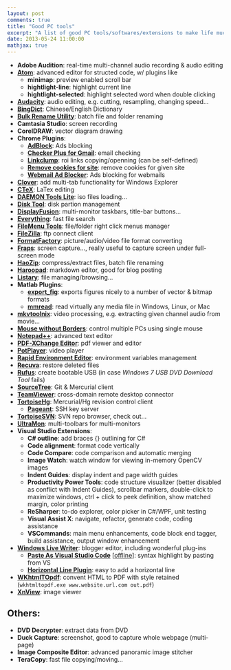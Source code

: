 ```yaml
---
layout: post
comments: true
title: "Good PC tools"
excerpt: "A list of good PC tools/softwares/extensions to make life much easier. :)"
date: 2013-05-24 11:00:00
mathjax: true
---
```


- **Adobe Audition**: real-time multi-channel audio recording & audio editing
- [**Atom**](https://atom.io/): advanced editor for structed code, w/ plugins like
	- **minimap**: preview enabled scroll bar
	- **hightlight-line**: highlight current line
	- **hightlight-selected**: highlight selected word when double clicking
- [**Audacity**](http://audacity.sourceforge.net/download/): audio editing, e.g. cutting, resampling, changing speed…
- [**BingDict**](http://bing.msn.cn/dict/desktop/): Chinese/English Dictionary
- [**Bulk Rename Utility**](http://www.bulkrenameutility.co.uk/Download.php): batch file and folder renaming
- **Camtasia Studio**: screen recording
- **CorelDRAW**: vector diagram drawing
- **Chrome Plugins**:
	- [**AdBlock**](https://chrome.google.com/webstore/detail/adblock/gighmmpiobklfepjocnamgkkbiglidom): Ads blocking
	- [**Checker Plus for Gmail**](https://chrome.google.com/webstore/detail/checker-plus-for-gmail/oeopbcgkkoapgobdbedcemjljbihmemj): email checking
	- [**Linkclump**](https://chrome.google.com/webstore/detail/linkclump/lfpjkncokllnfokkgpkobnkbkmelfefj): roi links copying/openning (can be self-defined)
	- [**Remove cookies for site**](https://chrome.google.com/webstore/detail/remove-cookies-for-site/lmfdblomdpkcniknaenceeogpgepocmm): remove cookies for given site
	- [**Webmail Ad Blocker**](https://chrome.google.com/webstore/detail/webmail-ad-blocker/cbhfdchmklhpcngcgjmpdbjakdggkkjp): Ads blocking for webmails
- [**Clover**](http://ejie.me/): add multi-tab functionality for Windows Explorer
- [**CTeX**](http://www.ctex.org/CTeXDownload): LaTex editing
- [**DAEMON Tools Lite**](http://www.disk-tools.com/download/daemon): iso files loading…
- [**Disk Tool**](http://www.disktool.cn/feature.html): disk partion management
- [**DisplayFusion**](http://www.displayfusion.com/Download/): multi-monitor taskbars, title-bar buttons...
- [**Everything**](http://www.voidtools.com/downloads/): fast file search
- [**FileMenu Tools**](http://www.lopesoft.com/en/filemenutools/download): file/folder right click menus manager
- [**FileZilla**](https://filezilla-project.org/): ftp connect client
- [**FormatFactory**](http://www.pcfreetime.com/download.html): picture/audio/video file format converting
- [**Fraps**](http://www.fraps.com/download.php): screen capture…, really useful to capture screen under full-screen mode
- [**HaoZip**](http://haozip.2345.com/Eng/index_en.htm): compress/extract files, batch file renaming
- [**Haroopad**](http://pad.haroopress.com/user.html): markdown editor, good for blog posting
- [**Listary**](http://www.listary.com/download): file managing/browsing…
- **Matlab Plugins**:
	- [**export_fig**](http://www.mathworks.com/matlabcentral/fileexchange/23629-exportfig): exports figures nicely to a number of vector & bitmap formats
	- [**mmread**](http://www.mathworks.com/matlabcentral/fileexchange/8028-mmread): read virtually any media file in Windows, Linux, or Mac
- [**mkvtoolnix**](https://www.bunkus.org/videotools/mkvtoolnix/downloads.html): video processing, e.g. extracting given channel audio from movie…
- [**Mouse without Borders**](http://www.microsoft.com/en-hk/download/details.aspx?id=35460): control multiple PCs using single mouse
- [**Notepad++**](http://notepad-plus-plus.org/download): advanced text editor
- [**PDF-XChange Editor**](http://www.tracker-software.com/product/pdf-xchange-editor): pdf viewer and editor
- [**PotPlayer**](http://potplayer.daum.net/): video player
- [**Rapid Environment Editor**](http://www.rapidee.com/en/download): environment variables management
- [**Recuva**](https://www.piriform.com/recuva/download): restore deleted files
- [**Rufus**](https://rufus.akeo.ie/): create bootable USB (in case *Windows 7 USB DVD Download Tool* fails)
- [**SourceTree**](http://www.sourcetreeapp.com/): Git & Mercurial client
- [**TeamViewer**](http://www.teamviewer.com/en/download/windows.aspx): cross-domain remote desktop connector
- [**TortoiseHg**](http://tortoisehg.bitbucket.org/download/): Mercurial/Hg revision control client
	- [**Pageant**](http://www.chiark.greenend.org.uk/~sgtatham/putty/download.html): SSH key server
- [**TortoiseSVN**](http://tortoisesvn.net/downloads.html): SVN repo browser, check out...
- [**UltraMon**](https://www.realtimesoft.com/ultramon/download.asp): multi-toolbars for multi-monitors
- **Visual Studio Extensions**:
	- **C# outline**: add braces {} outlining for C#
	- **Code alignment**: format code vertically
	- **Code Compare**: code comparison and automatic merging
	- **Image Watch**: watch window for viewing in-memory OpenCV images
	- **Indent Guides**: display indent and page width guides
	- **Productivity Power Tools**: code structure visualizer (better disabled as conflict with Indent Guides), scrollbar markers, double-click to maximize windows, ctrl + click to peek definition, show matched margin, color printing
	- **ReSharper**: to-do explorer, color picker in C#/WPF, unit testing
	- **Visual Assist X**: navigate, refactor, generate code, coding assistance
	- **VSCommands**: main menu enhancements, code block end tagger, build assistance, output window enhancement
- [**Windows Live Writer**](http://www.microsoft.com/en-us/download/details.aspx?id=8621): blogger editor, including wonderful plug-ins
	- [**Paste As Visual Studio Code**](http://www.lavernockenterprises.co.uk/downloads/pasteasvisualstudiocode/pasteasvisualstudiocode.aspx) [[offline](https://bitbucket.org/herohuyongtao/files/downloads/WindowsLiveWriterPlugin-PasteAsVisualStudioCode1.8.0.0.msi)]: syntax highlight by pasting from VS
	- [**Horizontal Line Plugin**](https://bitbucket.org/herohuyongtao/files/downloads/WindowsLiveWriterPlugin-HorizontalLine.zip): easy to add a horizontal line
- [**WKhtmlTOpdf**](http://wkhtmltopdf.org/downloads.html): convent HTML to PDF with style retained (`wkhtmltopdf.exe www.website.url.com out.pdf`)
- [**XnView**](http://www.xnview.com/en/xnview/): image viewer

## Others:
- **DVD Decrypter**: extract data from DVD
- **Duck Capture**: screenshot, good to capture whole webpage (multi-page)
- **Image Composite Editor**: advanced panoramic image stitcher
- **TeraCopy**: fast file copying/moving…
